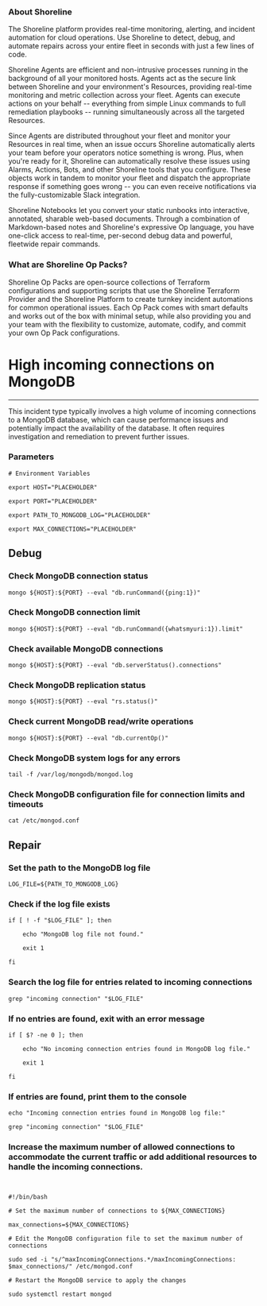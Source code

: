 
### About Shoreline
The Shoreline platform provides real-time monitoring, alerting, and incident automation for cloud operations. Use Shoreline to detect, debug, and automate repairs across your entire fleet in seconds with just a few lines of code.

Shoreline Agents are efficient and non-intrusive processes running in the background of all your monitored hosts. Agents act as the secure link between Shoreline and your environment's Resources, providing real-time monitoring and metric collection across your fleet. Agents can execute actions on your behalf -- everything from simple Linux commands to full remediation playbooks -- running simultaneously across all the targeted Resources.

Since Agents are distributed throughout your fleet and monitor your Resources in real time, when an issue occurs Shoreline automatically alerts your team before your operators notice something is wrong. Plus, when you're ready for it, Shoreline can automatically resolve these issues using Alarms, Actions, Bots, and other Shoreline tools that you configure. These objects work in tandem to monitor your fleet and dispatch the appropriate response if something goes wrong -- you can even receive notifications via the fully-customizable Slack integration.

Shoreline Notebooks let you convert your static runbooks into interactive, annotated, sharable web-based documents. Through a combination of Markdown-based notes and Shoreline's expressive Op language, you have one-click access to real-time, per-second debug data and powerful, fleetwide repair commands.

### What are Shoreline Op Packs?
Shoreline Op Packs are open-source collections of Terraform configurations and supporting scripts that use the Shoreline Terraform Provider and the Shoreline Platform to create turnkey incident automations for common operational issues. Each Op Pack comes with smart defaults and works out of the box with minimal setup, while also providing you and your team with the flexibility to customize, automate, codify, and commit your own Op Pack configurations.

# High incoming connections on MongoDB
---

This incident type typically involves a high volume of incoming connections to a MongoDB database, which can cause performance issues and potentially impact the availability of the database. It often requires investigation and remediation to prevent further issues.

### Parameters
```shell
# Environment Variables

export HOST="PLACEHOLDER"

export PORT="PLACEHOLDER"

export PATH_TO_MONGODB_LOG="PLACEHOLDER"

export MAX_CONNECTIONS="PLACEHOLDER"

```

## Debug

### Check MongoDB connection status
```shell
mongo ${HOST}:${PORT} --eval "db.runCommand({ping:1})"
```

### Check MongoDB connection limit
```shell
mongo ${HOST}:${PORT} --eval "db.runCommand({whatsmyuri:1}).limit"
```

### Check available MongoDB connections
```shell
mongo ${HOST}:${PORT} --eval "db.serverStatus().connections"
```

### Check MongoDB replication status
```shell
mongo ${HOST}:${PORT} --eval "rs.status()"
```

### Check current MongoDB read/write operations
```shell
mongo ${HOST}:${PORT} --eval "db.currentOp()"
```

### Check MongoDB system logs for any errors
```shell
tail -f /var/log/mongodb/mongod.log
```

### Check MongoDB configuration file for connection limits and timeouts
```shell
cat /etc/mongod.conf
```

## Repair

### Set the path to the MongoDB log file
```shell
LOG_FILE=${PATH_TO_MONGODB_LOG}
```

### Check if the log file exists
```shell
if [ ! -f "$LOG_FILE" ]; then

    echo "MongoDB log file not found."

    exit 1

fi
```

### Search the log file for entries related to incoming connections
```shell
grep "incoming connection" "$LOG_FILE"
```

### If no entries are found, exit with an error message
```shell
if [ $? -ne 0 ]; then

    echo "No incoming connection entries found in MongoDB log file."

    exit 1

fi
```

### If entries are found, print them to the console
```shell
echo "Incoming connection entries found in MongoDB log file:"

grep "incoming connection" "$LOG_FILE"
```

### Increase the maximum number of allowed connections to accommodate the current traffic or add additional resources to handle the incoming connections.
```shell


#!/bin/bash

# Set the maximum number of connections to ${MAX_CONNECTIONS}

max_connections=${MAX_CONNECTIONS}

# Edit the MongoDB configuration file to set the maximum number of connections

sudo sed -i "s/^maxIncomingConnections.*/maxIncomingConnections: $max_connections/" /etc/mongod.conf

# Restart the MongoDB service to apply the changes

sudo systemctl restart mongod

```